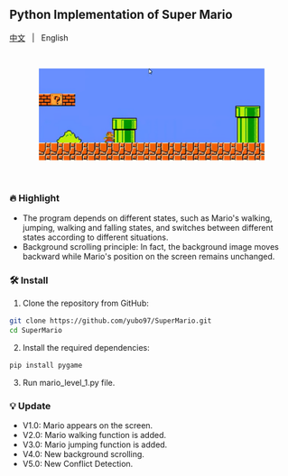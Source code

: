 ## Python Implementation of Super Mario
<p align="left">
    <a href="README_CN.md">中文</a> &nbsp | &nbsp English
</p>
<br>
<p align="center">
    <img src="./.asset/top_logo.png" width="400"/>
<p>
<br>


### :fire: Highlight
 - The program depends on different states, such as Mario's walking, jumping, walking and falling states, and switches between different states according to different situations.
 - Background scrolling principle: In fact, the background image moves backward while Mario's position on the screen remains unchanged.

### :hammer_and_wrench: Install 

1. Clone the repository from GitHub:

```bash
git clone https://github.com/yubo97/SuperMario.git
cd SuperMario
```

2. Install the required dependencies:

```bash
pip install pygame
```

3. Run mario_level_1.py file.

### :bulb:  Update
 - V1.0: Mario appears on the screen.<br>
 - V2.0: Mario walking function is added.<br>
 - V3.0: Mario jumping function is added.<br>
 - V4.0: New background scrolling.<br>
 - V5.0: New Conflict Detection.<br>